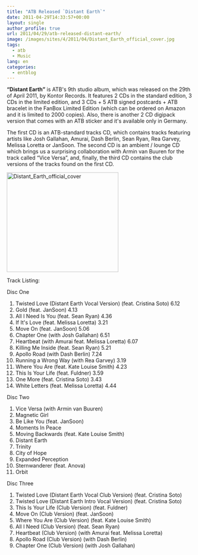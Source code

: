 ```yaml
---
title: "ATB Released `Distant Earth`"
date: 2011-04-29T14:33:57+00:00
layout: single
author_profile: true
url: 2011/04/29/atb-released-distant-earth/
image: /images/sites/4/2011/04/Distant_Earth_official_cover.jpg
tags:
  - atb
  - Music
lang: en
categories: 
  - entblog
---
```

**“Distant Earth”** is ATB's 9th studio album, which was released on the 29th of April 2011, by Kontor Records. It features 2 CDs in the standard edition, 3 CDs in the limited edition, and 3 CDs + 5 ATB signed postcards + ATB bracelet in the FanBox Limited Edition (which can be ordered on Amazon and it is limited to 2000 copies). Also, there is another 2 CD digipack version that comes with an ATB sticker and it's available only in Germany.

The first CD is an ATB-standard tracks CD, which contains tracks featuring artists like Josh Gallahan, Amurai, Dash Berlin, Sean Ryan, Rea Garvey, Melissa Loretta or JanSoon. The second CD is an ambient / lounge CD which brings us a surprising collaboration with Armin van Buuren for the track called “Vice Versa”, and, finally, the third CD contains the club versions of the tracks found on the first CD.

[<img class="alignnone size-medium wp-image-396" alt="Distant_Earth_official_cover" src="/images/2011/04/Distant_Earth_official_cover-300x268.jpg" width="300" height="268" srcset="/images/sites/4/2011/04/Distant_Earth_official_cover-300x268.jpg 300w, /images/sites/4/2011/04/Distant_Earth_official_cover.jpg 423w" sizes="(max-width: 300px) 100vw, 300px" />](/images/2011/04/Distant_Earth_official_cover.jpg)

Track Listing:

Disc One

  1. Twisted Love (Distant Earth Vocal Version) (feat. Cristina Soto) 6.12
  2. Gold (feat. JanSoon) 4.13
  3. All I Need Is You (feat. Sean Ryan) 4.36
  4. If It's Love (feat. Melissa Loretta) 3.21
  5. Move On (feat. JanSoon) 5.06
  6. Chapter One (with Josh Gallahan) 6.51
  7. Heartbeat (with Amurai feat. Melissa Loretta) 6.07
  8. Killing Me Inside (feat. Sean Ryan) 5.21
  9. Apollo Road (with Dash Berlin) 7.24
 10. Running a Wrong Way (with Rea Garvey) 3.19
 11. Where You Are (feat. Kate Louise Smith) 4.23
 12. This Is Your Life (feat. Fuldner) 3.59
 13. One More (feat. Cristina Soto) 3.43
 14. White Letters (feat. Melissa Loretta) 4.44

Disc Two

  1. Vice Versa (with Armin van Buuren)
  2. Magnetic Girl
  3. Be Like You (feat. JanSoon)
  4. Moments In Peace
  5. Moving Backwards (feat. Kate Louise Smith)
  6. Distant Earth
  7. Trinity
  8. City of Hope
  9. Expanded Perception
 10. Sternwanderer (feat. Anova)
 11. Orbit

Disc Three

  1. Twisted Love (Distant Earth Vocal Club Version) (feat. Cristina Soto)
  2. Twisted Love (Distant Earth Intro Vocal Version) (feat. Cristina Soto)
  3. This Is Your Life (Club Version) (feat. Fuldner)
  4. Move On (Club Version) (feat. JanSoon)
  5. Where You Are (Club Version) (feat. Kate Louise Smith)
  6. All I Need (Club Version) (feat. Sean Ryan)
  7. Heartbeat (Club Version) (with Amurai feat. Melissa Loretta)
  8. Apollo Road (Club Version) (with Dash Berlin)
  9. Chapter One (Club Version) (with Josh Gallahan)

&nbsp;

&nbsp;